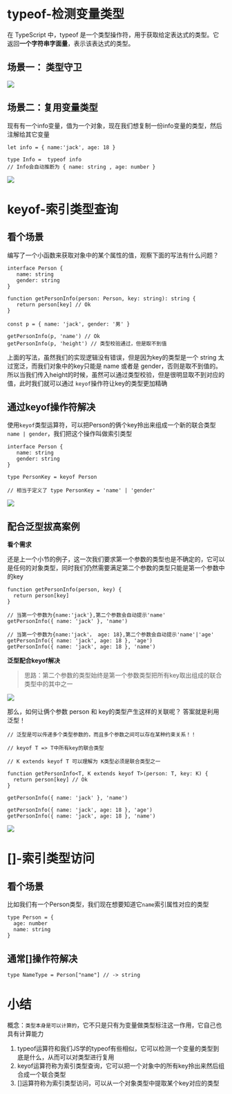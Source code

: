 # typeof-检测变量类型

在 TypeScript 中，typeof 是一个类型操作符，用于获取给定表达式的类型。它返回**一个字符串字面量**，表示该表达式的类型。

## 场景一： 类型守卫

![](/028.png)

## 场景二：复用变量类型

现有有一个info变量，值为一个对象，现在我们想复制一份info变量的类型，然后注解给其它变量

```TS
let info = { name:'jack', age: 18 }
```

```TS
type Info =  typeof info
// Info会自动推断为 { name: string , age: number }
```

![](/029.png)

# keyof-索引类型查询

## 看个场景

编写了一个小函数来获取对象中的某个属性的值，观察下面的写法有什么问题？

```TS
interface Person {
   name: string
   gender: string
}

function getPersonInfo(person: Person, key: string): string {
   return person[key] // Ok
}

const p = { name: 'jack', gender: '男' }

getPersonInfo(p, 'name') // Ok
getPersonInfo(p, 'height') // 类型校验通过，但是取不到值
```

上面的写法，虽然我们的实现逻辑没有错误，但是因为key的类型是一个 string 太过宽泛，而我们对象中的key只能是 name 或者是 gender，否则是取不到值的。所以当我们传入height的时候，虽然可以通过类型校验，但是很明显取不到对应的值，此时我们就可以通过 `keyof`操作符让key的类型更加精确



## 通过keyof操作符解决

使用`keyof`类型运算符，可以把Person的俩个key拎出来组成一个新的联合类型 `name | gender`，我们把这个操作叫做索引类型

```TS
interface Person {
   name: string
   gender: string
}

type PersonKey = keyof Person

// 相当于定义了 type PersonKey = 'name' | 'gender'
```

![](/030.png)



## 配合泛型拔高案例

**看个需求**

还是上一个小节的例子，这一次我们要求第一个参数的类型也是不确定的，它可以是任何的对象类型，同时我们仍然需要满足第二个参数的类型只能是第一个参数中的key

```TS
function getPersonInfo(person, key) {
  return person[key] 
}

// 当第一个参数为{name:'jack'},第二个参数会自动提示'name'
getPersonInfo({ name: 'jack' }, 'name')

// 当第一个参数为{name:'jack'， age: 18},第二个参数会自动提示'name'|'age'
getPersonInfo({ name: 'jack', age: 18 }, 'age')
getPersonInfo({ name: 'jack', age: 18 }, 'name')
```

**泛型配合keyof解决**

> 思路：第二个参数的类型始终是第一个参数类型把所有key取出组成的联合类型中的其中之一

![](/031.png)

那么，如何让俩个参数 person 和 key的类型产生这样的关联呢？ 答案就是利用泛型！

```TS
// 泛型是可以传递多个类型参数的，而且多个参数之间可以存在某种约束关系！！

// keyof T => T中所有key的联合类型

// K extends keyof T 可以理解为 K类型必须是联合类型之一

function getPersonInfo<T, K extends keyof T>(person: T, key: K) {
  return person[key] // Ok
}

getPersonInfo({ name: 'jack' }, 'name')

getPersonInfo({ name: 'jack', age: 18 }, 'age')
getPersonInfo({ name: 'jack', age: 18 }, 'name')
```

![](/032.png)

# []-索引类型访问

## 看个场景

比如我们有一个Person类型，我们现在想要知道它`name`索引属性对应的类型

```TS
type Person = { 
  age: number
  name: string
}
```

## 通常[]操作符解决

```TS
type NameType = Person["name"] // -> string
```

# 小结

概念：`类型本身是可以计算的`，它不只是只有为变量做类型标注这一作用，它自己也具有计算能力 



1. typeof运算符和我们JS学的typeof有些相似，它可以检测一个变量的类型到底是什么，从而可以对类型进行复用
2. keyof运算符称为索引类型查询，它可以把一个对象中的所有key拎出来然后组合成一个联合类型
3. []运算符称为索引类型访问，可以从一个对象类型中提取某个key对应的类型